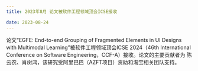 ```yaml
---
title: 2023年8月 论文被软件工程领域顶会ICSE接收

date: 2023-08-24
---
```



<!--more-->
论文“EGFE: End-to-end Grouping of Fragmented Elements in UI Designs  with Multimodal Learning”被软件工程领域顶会ICSE 2024（46th International Conference on Software Engineering，CCF-A）接收。论文的主要贡献者为 陈云农、肖树鸿，该研究受阿里巴巴（AZFT项目）资助和淘宝相关团队支持。